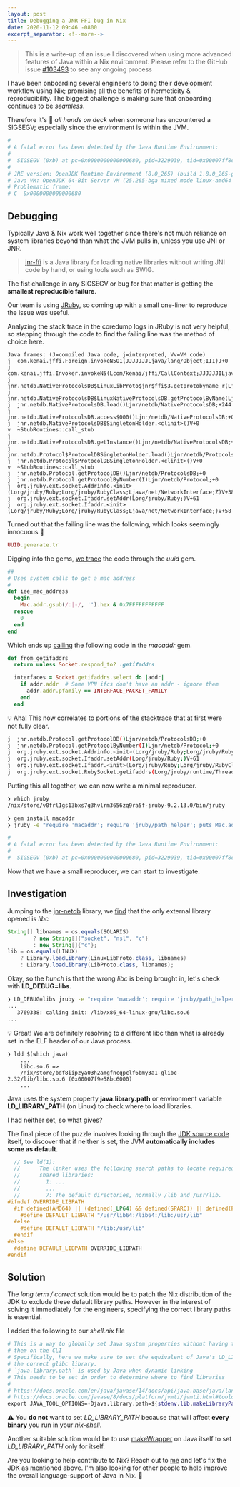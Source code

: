 ```yaml
---
layout: post
title: Debugging a JNR-FFI bug in Nix
date: 2020-11-12 09:46 -0800
excerpt_separator: <!--more-->
---
```


> This is a write-up of an issue I discovered when using more advanced features of Java within a Nix environment. Please refer to the GitHub issue [#103493](https://github.com/NixOS/nixpkgs/issues/103493) to see any ongoing process

I have been onboarding several engineers to doing their development workflow using Nix; promising all the benefits of hermeticity & reproducibility. The biggest challenge is making sure that onboarding continues to be _seamless_.

Therefore it's 🚨 *all hands on deck* when someone has encountered a SIGSEGV; especially since the environment is within the JVM.
```bash
#
# A fatal error has been detected by the Java Runtime Environment:
#
#  SIGSEGV (0xb) at pc=0x0000000000000680, pid=3229039, tid=0x00007ff8c5834640
#
# JRE version: OpenJDK Runtime Environment (8.0_265) (build 1.8.0_265-ga)
# Java VM: OpenJDK 64-Bit Server VM (25.265-bga mixed mode linux-amd64 compressed oops)
# Problematic frame:
# C  0x0000000000000680
```

<!--more-->

## Debugging

Typically Java & Nix work well together since there's not much reliance on system libraries beyond than what the JVM pulls in, unless you use JNI or JNR.

> [jnr-ffi](https://github.com/jnr/jnr-ffi) is a Java library for loading native libraries without writing JNI code by hand, or using tools such as SWIG.

The fist challenge in any SIGSEGV or bug for that matter is getting the **smallest reproducible failure**.

Our team is using [JRuby](https://github.com/jruby/jruby), so coming up with a small one-liner to reproduce the issue was useful.

Analyzing the stack trace in the coredump logs in JRuby is not very helpful, so stepping through the code to find the failing line was the method of choice here.

```
Java frames: (J=compiled Java code, j=interpreted, Vv=VM code)
j  com.kenai.jffi.Foreign.invokeN5O1(JJJJJJJLjava/lang/Object;III)J+0
j  com.kenai.jffi.Invoker.invokeN5(Lcom/kenai/jffi/CallContext;JJJJJJILjava/lang/Object;Lcom/kenai/jffi/ObjectParameterStrategy;Lcom/kenai/jffi/ObjectParameterInfo;Ljava/lang/Object;Lcom/kenai/jffi/ObjectParameterStrategy;Lcom/kenai/jffi/ObjectParameterInfo;Ljava/lang/Object;Lcom/kenai/jffi/ObjectParameterStrategy;Lcom/kenai/jffi/ObjectParameterInfo;Ljava/lang/Object;Lcom/kenai/jffi/ObjectParameterStrategy;Lcom/kenai/jffi/ObjectParameterInfo;)J+198
j  jnr.netdb.NativeProtocolsDB$LinuxLibProto$jnr$ffi$3.getprotobyname_r(Ljava/lang/String;Ljnr/netdb/NativeProtocolsDB$UnixProtoent;Ljnr/ffi/Pointer;Ljnr/ffi/NativeLong;Ljnr/ffi/Pointer;)I+223
j  jnr.netdb.NativeProtocolsDB$LinuxNativeProtocolsDB.getProtocolByName(Ljava/lang/String;)Ljnr/netdb/Protocol;+48
j  jnr.netdb.NativeProtocolsDB.load()Ljnr/netdb/NativeProtocolsDB;+244
j  jnr.netdb.NativeProtocolsDB.access$000()Ljnr/netdb/NativeProtocolsDB;+0
j  jnr.netdb.NativeProtocolsDB$SingletonHolder.<clinit>()V+0
v  ~StubRoutines::call_stub
j  jnr.netdb.NativeProtocolsDB.getInstance()Ljnr/netdb/NativeProtocolsDB;+0
j  jnr.netdb.Protocol$ProtocolDBSingletonHolder.load()Ljnr/netdb/ProtocolsDB;+0
j  jnr.netdb.Protocol$ProtocolDBSingletonHolder.<clinit>()V+0
v  ~StubRoutines::call_stub
j  jnr.netdb.Protocol.getProtocolDB()Ljnr/netdb/ProtocolsDB;+0
j  jnr.netdb.Protocol.getProtocolByNumber(I)Ljnr/netdb/Protocol;+0
j  org.jruby.ext.socket.Addrinfo.<init>(Lorg/jruby/Ruby;Lorg/jruby/RubyClass;Ljava/net/NetworkInterface;Z)V+38
j  org.jruby.ext.socket.Ifaddr.setAddr(Lorg/jruby/Ruby;)V+61
j  org.jruby.ext.socket.Ifaddr.<init>(Lorg/jruby/Ruby;Lorg/jruby/RubyClass;Ljava/net/NetworkInterface;)V+58
```

Turned out that the failing line was the following, which looks seemingly innocuous 🤔
```ruby
UUID.generate.tr
```

Digging into the gems, [we trace](https://github.com/assaf/uuid/blob/master/lib/uuid.rb#L240) the code through the _uuid_ gem.
```ruby
##
# Uses system calls to get a mac address
#
def iee_mac_address
  begin
    Mac.addr.gsub(/:|-/, '').hex & 0x7FFFFFFFFFFF
  rescue
    0
  end
end
```

Which ends up [calling](https://github.com/ahoward/macaddr/blob/master/lib/macaddr.rb#L82) the following code in the _macaddr_ gem.
```ruby
def from_getifaddrs
  return unless Socket.respond_to? :getifaddrs

  interfaces = Socket.getifaddrs.select do |addr|
    if addr.addr  # Some VPN ifcs don't have an addr - ignore them
      addr.addr.pfamily == INTERFACE_PACKET_FAMILY
    end
  end
```

💡 Aha! This now correlates to portions of the stacktrace that at first were not fully clear.

```bash
j  jnr.netdb.Protocol.getProtocolDB()Ljnr/netdb/ProtocolsDB;+0
j  jnr.netdb.Protocol.getProtocolByNumber(I)Ljnr/netdb/Protocol;+0
j  org.jruby.ext.socket.Addrinfo.<init>(Lorg/jruby/Ruby;Lorg/jruby/RubyClass;Ljava/net/NetworkInterface;Z)V+38
j  org.jruby.ext.socket.Ifaddr.setAddr(Lorg/jruby/Ruby;)V+61
j  org.jruby.ext.socket.Ifaddr.<init>(Lorg/jruby/Ruby;Lorg/jruby/RubyClass;Ljava/net/NetworkInterface;)V+58
j  org.jruby.ext.socket.RubySocket.getifaddrs(Lorg/jruby/runtime/ThreadContext;Lorg/jruby/runtime/builtin/IRubyObject;)Lorg/jruby/runtime/builtin/IRubyObject;+61
```

Putting this all together, we can now write a minimal reproducer.

```bash
❯ which jruby
/nix/store/v0frl1gs13bxs7g3hvlrm3656zq9ra5f-jruby-9.2.13.0/bin/jruby

❯ gem install macaddr
❯ jruby -e "require 'macaddr'; require 'jruby/path_helper'; puts Mac.addr"

#
# A fatal error has been detected by the Java Runtime Environment:
#
#  SIGSEGV (0xb) at pc=0x0000000000000680, pid=3229039, tid=0x00007ff8c5834640
```

Now that we have a small reproducer, we can start to investigate.

## Investigation

Jumping to the [jnr-netdb](https://github.com/jnr/jnr-netdb) library, we [find](https://github.com/jnr/jnr-netdb/blob/cf6b34662cea211e58736d0fec91d25d6a186912/src/main/java/jnr/netdb/NativeProtocolsDB.java#L68) that the only external library opened is *libc*

```java
String[] libnames = os.equals(SOLARIS)
        ? new String[]{"socket", "nsl", "c"}
        : new String[]{"c"};
lib = os.equals(LINUX)
    ? Library.loadLibrary(LinuxLibProto.class, libnames)
    : Library.loadLibrary(LibProto.class, libnames);
```

Okay, so the _hunch_ is that the wrong _libc_ is being brought in, let's check with **LD_DEBUG=libs**.

```bash
❯ LD_DEBUG=libs jruby -e "require 'macaddr'; require 'jruby/path_helper'; puts Mac.addr"
...
   3769338: calling init: /lib/x86_64-linux-gnu/libc.so.6
...
```

💡 Great! We are definitely resolving to a different libc than what is already set in the ELF header of our Java process.

```
❯ ldd $(which java)
    ...
    libc.so.6 =>
    /nix/store/bdf8iipzya03h2amgfncqpclf6bmy3a1-glibc-2.32/lib/libc.so.6 (0x00007f9e58bc6000)
    ...
```

Java uses the system property **java.library.path** or environment variable **LD_LIBRARY_PATH** (on Linux) to check where to load libraries.

I had neither set, so what gives?

The final piece of the puzzle involves looking through the [JDK source code](https://github.com/openjdk/jdk/blob/50357d136a775872999055bef61057b884d80693/src/hotspot/os/linux/os_linux.cpp#L413) itself, to discover that if neither is set, the JVM **automatically includes some as default**.

```cpp
  // See ld(1):
  //      The linker uses the following search paths to locate required
  //      shared libraries:
  //        1: ...
  //        ...
  //        7: The default directories, normally /lib and /usr/lib.
#ifndef OVERRIDE_LIBPATH
  #if defined(AMD64) || (defined(_LP64) && defined(SPARC)) || defined(PPC64) || defined(S390)
    #define DEFAULT_LIBPATH "/usr/lib64:/lib64:/lib:/usr/lib"
  #else
    #define DEFAULT_LIBPATH "/lib:/usr/lib"
  #endif
#else
  #define DEFAULT_LIBPATH OVERRIDE_LIBPATH
#endif
```

## Solution

The _long term / correct_ solution would be to patch the Nix distribution of the JDK to exclude these default library paths. However in the interest of solving it immediately for the engineers, specifying the correct library paths is essential.

I added the following to our _shell.nix_ file
```nix
# This is a way to globally set Java system properties without having to specify
# them on the CLI
# Specifically, here we make sure to set the equivalent of Java's LD_LIBRARY_PATH to find
# the correct glibc library.
# `java.library.path` is used by Java when dynamic linking
# This needs to be set in order to determine where to find libraries
#
# https://docs.oracle.com/en/java/javase/14/docs/api/java.base/java/lang/System.html#java.library.path
# https://docs.oracle.com/javase/8/docs/platform/jvmti/jvmti.html#tooloptions
export JAVA_TOOL_OPTIONS=-Djava.library.path=${stdenv.lib.makeLibraryPath [ stdenv.cc.libc ]}
```

⚠️ You **do not** want to set _LD_LIBRARY_PATH_ because that will affect **every binary** you run in your _nix-shell_.

Another suitable solution would be to use [makeWrapper](https://nixos.org/manual/nixpkgs/stable/#ssec-stdenv-functions) on Java itself to set _LD_LIBRARY_PATH_ only for itself.

Are you looking to help contribute to Nix? Reach out to [me](mailto:farid.m.zakaria@gmail.com) and let's fix the JDK as mentioned above. I'm also looking for other people to help improve the overall language-support of Java in Nix. 🙏